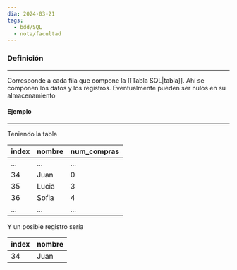 ```yaml
---
dia: 2024-03-21
tags:
  - bdd/SQL
  - nota/facultad
---
```

### Definición
---
Corresponde a cada fila que compone la [[Tabla SQL|tabla]]. Ahí se componen los datos y los registros. Eventualmente pueden ser nulos en su almacenamiento

#### Ejemplo
---
Teniendo la tabla

| index | nombre | num_compras |
| ----- | ------ | ----------- |
| ...   | ...    | ...         |
| 34    | Juan   | 0           |
| 35    | Lucia  | 3           |
| 36    | Sofia  | 4           |
| ...   | ...    | ...         |

Y un posible registro sería

| index | nombre |
| ----- | ------ |
| 34    | Juan   |
